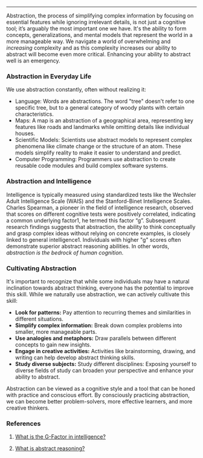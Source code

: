 
___

Abstraction, the process of simplifying complex information by focusing on essential features while ignoring irrelevant details, is not just a cognitive tool; it’s arguably the most important one we have. It's the ability to form concepts, generalizations, and mental models that represent the world in a more manageable way. We navigate a world of overwhelming and *increasing* complexity and as this complexity increases our ability to abstract will become even more critical. Enhancing your ability to abstract well is an emergency.

### Abstraction in Everyday Life
We use abstraction constantly, often without realizing it:
* Language: Words are abstractions. The word "tree" doesn't refer to one specific tree, but to a general category of woody plants with certain characteristics.
* Maps: A map is an abstraction of a geographical area, representing key features like roads and landmarks while omitting details like individual houses.
* Scientific Models: Scientists use abstract models to represent complex phenomena like climate change or the structure of an atom. These models simplify reality to make it easier to understand and predict.
* Computer Programming: Programmers use abstraction to create reusable code modules and build complex software systems.

### Abstraction and Intelligence
Intelligence is typically measured using standardized tests like the Wechsler Adult Intelligence Scale (WAIS) and the Stanford-Binet Intelligence Scales. Charles Spearman, a pioneer in the field of intelligence research, observed that scores on different cognitive tests were positively correlated, indicating a common underlying factor1, he termed this factor “g”. Subsequent research findings suggests that abstraction, the ability to think conceptually and grasp complex ideas without relying on concrete examples, is closely linked to general intelligence1. Individuals with higher "g" scores often demonstrate superior abstract reasoning abilities. In other words, *abstraction is the bedrock of human cognition*.

### Cultivating Abstraction

It's important to recognize that while some individuals may have a natural inclination towards abstract thinking, everyone has the potential to improve this skill. While we naturally use abstraction, we can actively cultivate this skill:
* **Look for patterns:** Pay attention to recurring themes and similarities in different situations.
* **Simplify complex information:** Break down complex problems into smaller, more manageable parts.
* **Use analogies and metaphors:** Draw parallels between different concepts to gain new insights.
* **Engage in creative activities:** Activities like brainstorming, drawing, and writing can help develop abstract thinking skills.
* **Study diverse subjects:** Study different disciplines: Exposing yourself to diverse fields of study can broaden your perspective and enhance your ability to abstract.

Abstraction can be viewed as a cognitive style and a tool that can be honed with practice and conscious effort. By consciously practicing abstraction, we can become better problem-solvers, more effective learners, and more creative thinkers.


### References

1. [What is the G-Factor in intelligence?](https://en.wikipedia.org/wiki/G_factor_(psychometrics))

2. [What is abstract reasoning?](https://www.testpartnership.com/academy/abstract-reasoning.html#:~:text=It%20refers%20to%20the%20capacity,factor%20in%20cognitive%20ability%20testing.)

